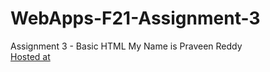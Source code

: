 # WebApps-F21-Assignment-3
Assignment 3 - Basic HTML
My Name is Praveen Reddy <br>
[Hosted at](https://44-563-webapps-f21.github.io/webapps-f21-assignment-3-Pravnrdy/)
